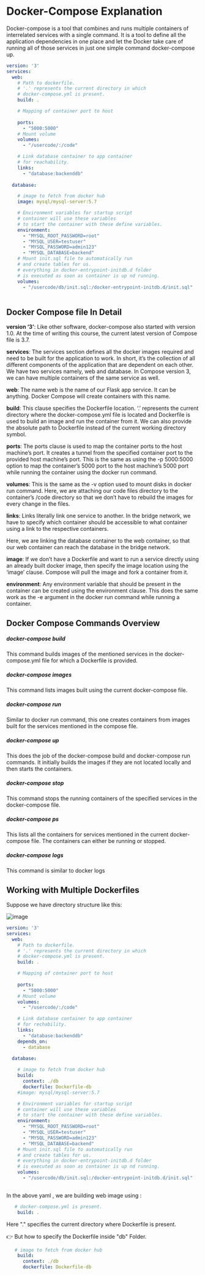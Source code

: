 # Docker-Compose Explanation

Docker-compose is a tool that combines and runs multiple containers of interrelated services with a single command. 
It is a tool to define all the application dependencies in one place and let the Docker take care of running all of those services in just one simple command docker-compose up.

```yaml
version: '3'
services:
  web:
    # Path to dockerfile.
    # '.' represents the current directory in which
    # docker-compose.yml is present.
    build: .

    # Mapping of container port to host
    
    ports:
      - "5000:5000"
    # Mount volume 
    volumes:
      - "/usercode/:/code"

    # Link database container to app container 
    # for reachability.
    links:
      - "database:backenddb"
    
  database:

    # image to fetch from docker hub
    image: mysql/mysql-server:5.7

    # Environment variables for startup script
    # container will use these variables
    # to start the container with these define variables. 
    environment:
      - "MYSQL_ROOT_PASSWORD=root"
      - "MYSQL_USER=testuser"
      - "MYSQL_PASSWORD=admin123"
      - "MYSQL_DATABASE=backend"
    # Mount init.sql file to automatically run 
    # and create tables for us.
    # everything in docker-entrypoint-initdb.d folder
    # is executed as soon as container is up nd running.
    volumes:
      - "/usercode/db/init.sql:/docker-entrypoint-initdb.d/init.sql"
    
```
## Docker Compose file In Detail

**version ‘3’**: Like other software, docker-compose also started with version 1.0. At the time of writing this course, the current latest version of Compose file is 3.7.

**services**: The services section defines all the docker images required and need to be built for the application to work. 
              In short, it’s the collection of all different components of the application that are dependent on each other.
              We have two services namely, web and database. In Compose version 3, we can have multiple containers of the same service as well.

**web**: The name web is the name of our Flask app service. It can be anything. Docker Compose will create containers with this name.

**build**: This clause specifies the Dockerfile location. ‘.’ represents the current directory where the docker-compose.yml file is located and Dockerfile is used to build an image and run the container from it. We can also provide the absolute path to Dockerfile instead of the current working directory symbol.

**ports**: The ports clause is used to map the container ports to the host machine’s port. It creates a tunnel from the specified container port to the provided host machine’s port.
           This is the same as using the -p 5000:5000 option to map the container’s 5000 port to the host machine’s 5000 port while running the container using the docker run command.

**volumes**: This is the same as the -v option used to mount disks in docker run command. 
             Here, we are attaching our code files directory to the container’s /code directory so that we don’t have to rebuild the images for every change in the files.

**links**: Links literally link one service to another. In the bridge network, we have to specify which container should be accessible to what container using a link to the respective containers.

Here, we are linking the database container to the web container, so that our web container can reach the database in the bridge network.

**image**: If we don’t have a Dockerfile and want to run a service directly using an already built docker image, then specify the image location using the ‘image’ clause. Compose will pull the image and fork a container from it.

**environment**: Any environment variable that should be present in the container can be created using the environment clause. This does the same work as the -e argument in the docker run command while running a container.

## Docker Compose Commands Overview
##### docker-compose build 
This command builds images of the mentioned services in the docker-compose.yml file for which a Dockerfile is provided.

##### docker-compose images
This command lists images built using the current docker-compose file.

##### docker-compose run
Similar to docker run command, this one creates containers from images built for the services mentioned in the compose file.

##### docker-compose up
This does the job of the docker-compose build and docker-compose run commands. It initially builds the images if they are not located locally and then starts the containers.

##### docker-compose stop
This command stops the running containers of the specified services in the docker-compose file.

##### docker-compose ps
This lists all the containers for services mentioned in the current docker-compose file. The containers can either be running or stopped.

##### docker-compose logs
This command is similar to docker logs <container ID>
  

## Working with Multiple Dockerfiles

Suppose we have directory structure like this: 

![image](https://user-images.githubusercontent.com/33947539/147734790-f840b7e5-a5ed-48d7-85ea-768810de8e34.png)

```yaml
version: '3'
services:
  web:
    # Path to dockerfile.
    # '.' represents the current directory in which
    # docker-compose.yml is present.
    build: .

    # Mapping of container port to host
    
    ports:
      - "5000:5000"
    # Mount volume 
    volumes:
      - "/usercode/:/code"

    # Link database container to app container 
    # for rechability.
    links:
      - "database:backenddb"
    depends_on:
      - database
    
  database:

    # image to fetch from docker hub
    build:
      context: ./db
      dockerfile: Dockerfile-db
    #image: mysql/mysql-server:5.7

    # Environment variables for startup script
    # container will use these variables
    # to start the container with these define variables. 
    environment:
      - "MYSQL_ROOT_PASSWORD=root"
      - "MYSQL_USER=testuser"
      - "MYSQL_PASSWORD=admin123"
      - "MYSQL_DATABASE=backend"
    # Mount init.sql file to automatically run 
    # and create tables for us.
    # everything in docker-entrypoint-initdb.d folder
    # is executed as soon as container is up nd running.
    volumes:
      - "/usercode/db/init.sql:/docker-entrypoint-initdb.d/init.sql"
    
```
In the above yaml , we are building web image using :
```yaml
   # docker-compose.yml is present.
    build: .
```
Here "." specifies the current directory where Dockerfile is present.
  
👉 But how to specify the Dockerfile inside "db" Folder.
  
```yaml
   # image to fetch from docker hub
    build:
      context: ./db
      dockerfile: Dockerfile-db
 ```
  

